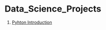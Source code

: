 # Data_Science_Projects
 1. [Pyhton Introduction](https://github.com/miguelcaldeiraa/Postgrad_Python_Introduction.git)
